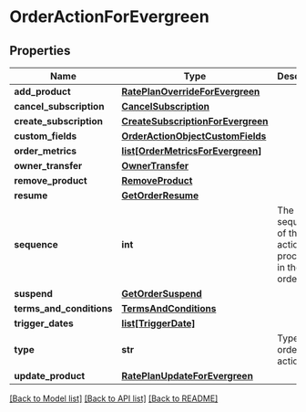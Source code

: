 # OrderActionForEvergreen

## Properties
Name | Type | Description | Notes
------------ | ------------- | ------------- | -------------
**add_product** | [**RatePlanOverrideForEvergreen**](RatePlanOverrideForEvergreen.md) |  | [optional] 
**cancel_subscription** | [**CancelSubscription**](CancelSubscription.md) |  | [optional] 
**create_subscription** | [**CreateSubscriptionForEvergreen**](CreateSubscriptionForEvergreen.md) |  | [optional] 
**custom_fields** | [**OrderActionObjectCustomFields**](OrderActionObjectCustomFields.md) |  | [optional] 
**order_metrics** | [**list[OrderMetricsForEvergreen]**](OrderMetricsForEvergreen.md) |  | [optional] 
**owner_transfer** | [**OwnerTransfer**](OwnerTransfer.md) |  | [optional] 
**remove_product** | [**RemoveProduct**](RemoveProduct.md) |  | [optional] 
**resume** | [**GetOrderResume**](GetOrderResume.md) |  | [optional] 
**sequence** | **int** | The sequence of the order actions processed in the order. | [optional] 
**suspend** | [**GetOrderSuspend**](GetOrderSuspend.md) |  | [optional] 
**terms_and_conditions** | [**TermsAndConditions**](TermsAndConditions.md) |  | [optional] 
**trigger_dates** | [**list[TriggerDate]**](TriggerDate.md) |  | [optional] 
**type** | **str** | Type of the order action. | [optional] 
**update_product** | [**RatePlanUpdateForEvergreen**](RatePlanUpdateForEvergreen.md) |  | [optional] 

[[Back to Model list]](../README.md#documentation-for-models) [[Back to API list]](../README.md#documentation-for-api-endpoints) [[Back to README]](../README.md)

